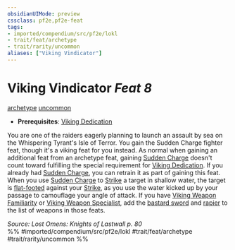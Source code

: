 ```yaml
---
obsidianUIMode: preview
cssclass: pf2e,pf2e-feat
tags:
- imported/compendium/src/pf2e/lokl
- trait/feat/archetype
- trait/rarity/uncommon
aliases: ["Viking Vindicator"]
---
```

# Viking Vindicator  *Feat 8*  
[archetype](archetype.md)  [uncommon](uncommon.md)  

- **Prerequisites**: [Viking Dedication](viking-dedication-apg.md)

You are one of the raiders eagerly planning to launch an assault by sea on the Whispering Tyrant's Isle of Terror. You gain the Sudden Charge fighter feat, though it's a viking feat for you instead. As normal when gaining an additional feat from an archetype feat, gaining [Sudden Charge](sudden-charge-barbarian.md) doesn't count toward fulfilling the special requirement for [Viking Dedication](viking-dedication-apg.md). If you already had [Sudden Charge](sudden-charge-barbarian.md), you can retrain it as part of gaining this feat. When you use [Sudden Charge](sudden-charge-barbarian.md) to [Strike](strike.md) a target in shallow water, the target is [flat-footed](conditions.md#Flat-footed) against your [Strike](strike.md), as you use the water kicked up by your passage to camouflage your angle of attack. If you have [Viking Weapon Familiarity](viking-weapon-familiarity-apg.md) or [Viking Weapon Specialist](viking-weapon-specialist-apg.md), add the [bastard sword](../equipment/items/bastard-sword.md) and [rapier](../equipment/items/rapier.md) to the list of weapons in those feats.

*Source: Lost Omens: Knights of Lastwall p. 80*  
%% #imported/compendium/src/pf2e/lokl #trait/feat/archetype #trait/rarity/uncommon %%